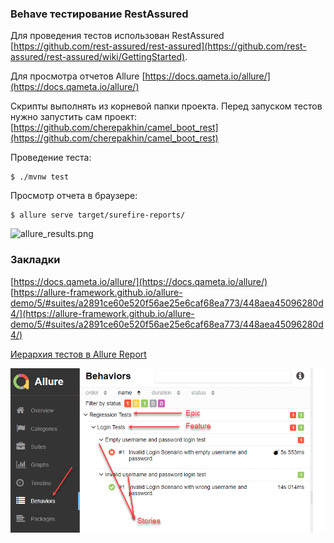 ### Behave тестирование RestAssured

Для проведения тестов использован RestAssured<br/>
 [https://github.com/rest-assured/rest-assured](https://github.com/rest-assured/rest-assured/wiki/GettingStarted).

Для просмотра отчетов Allure [https://docs.qameta.io/allure/](https://docs.qameta.io/allure/)

Скрипты выполнять из корневой папки проекта. 
Перед запуском тестов нужно запустить сам проект:
[https://github.com/cherepakhin/camel_boot_rest](https://github.com/cherepakhin/camel_boot_rest)

Проведение теста:

```shell
$ ./mvnw test
```

Просмотр отчета в браузере:

```shell
$ allure serve target/surefire-reports/
```

![allure_results.png](https://github.com/cherepakhin/camel_boot_rest_restassured_test/blob/main/doc/allure_results.png)


### Закладки

[https://docs.qameta.io/allure/](https://docs.qameta.io/allure/)
[https://allure-framework.github.io/allure-demo/5/#suites/a2891ce60e520f56ae25e6caf68ea773/448aea45096280d4/](https://allure-framework.github.io/allure-demo/5/#suites/a2891ce60e520f56ae25e6caf68ea773/448aea45096280d4/)

[Иерархия тестов в Allure Report](https://v.perm.ru/index.php/component/content/article/hierarchy-test?catid=16&Itemid=101)

![Epic-Feature-Story](doc/hierarchy.png)

